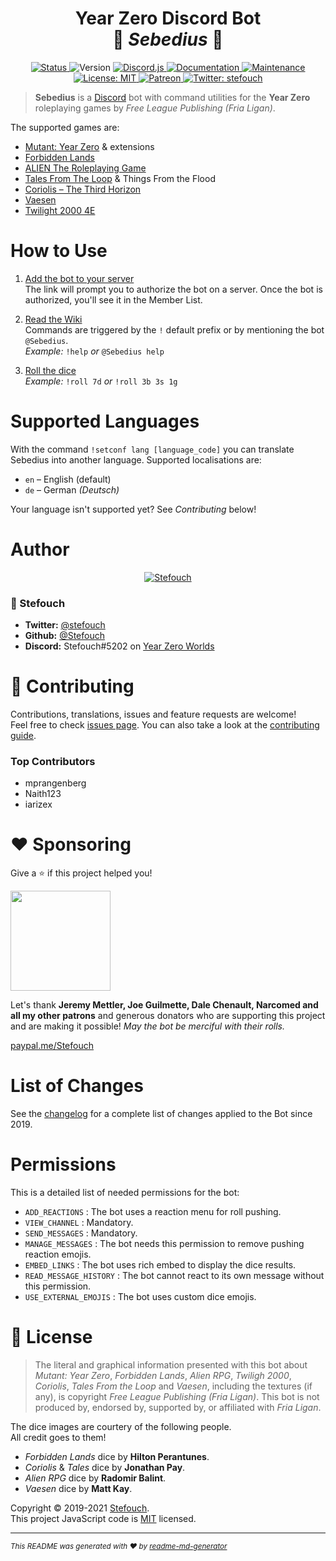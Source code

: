 <h1 align="center">Year Zero Discord Bot<br/>🎲 <i>Sebedius</i> 🎲</h1>
<p align="center">
  <a href="https://discordbots.org/bot/543445246143365130" target="_blank">
    <img alt="Status" src="https://top.gg/api/widget/status/543445246143365130.svg"/>
  </a>
  <img alt="Version" src="https://img.shields.io/badge/dynamic/json?color=blue&label=version&query=version&url=https%3A%2F%2Fraw.githubusercontent.com%2FStefouch%2Fsebedius-yearzero-discord-bot%2Fmaster%2Fpackage.json&cacheSeconds=2592000"/>
  <a href="https://discord.js.org/" target="_blank">
    <img alt="Discord.js" src="https://img.shields.io/badge/Discord.JS-v13-informational?logo=discord"/>
  </a>
  <a href="https://github.com/Stefouch/sebedius-yearzero-discord-bot/wiki" target="_blank">
    <img alt="Documentation" src="https://img.shields.io/badge/documentation-yes-brightgreen.svg"/>
  </a>
  <a href="https://github.com/Stefouch/sebedius-yearzero-discord-bot/graphs/commit-activity" target="_blank">
    <img alt="Maintenance" src="https://img.shields.io/badge/Maintained%3F-yes-green.svg"/>
  </a>
  <a href="https://github.com/Stefouch/sebedius-yearzero-discord-bot/blob/master/LICENSE" target="_blank">
    <img alt="License: MIT" src="https://img.shields.io/github/license/Stefouch/sebedius-yearzero-discord-bot"/>
  </a>
  <a href="https://www.patreon.com/Stefouch">
    <img src="https://img.shields.io/badge/donate-patreon-F96854.svg" alt="Patreon">
  </a>
  <a href="https://twitter.com/stefouch" target="_blank">
    <img alt="Twitter: stefouch" src="https://img.shields.io/twitter/follow/stefouch.svg?style=social"/>
  </a>
</p>

> **Sebedius** is a [Discord](https://discordapp.com) bot with command utilities for the **Year Zero** roleplaying games by _Free League Publishing (Fria Ligan)_.

The supported games are:

- [Mutant: Year Zero](http://frialigan.se/en/games/mutant-year-zero/) & extensions
- [Forbidden Lands](https://frialigan.se/en/games/forbidden-lands/)
- [ALIEN The Roleplaying Game](https://alien-rpg.com/)
- [Tales From The Loop](https://frialigan.se/en/games/tales-from-the-loop/) & Things From the Flood
- [Coriolis – The Third Horizon](https://frialigan.se/en/games/coriolis-2/)
- [Vaesen](https://frialigan.se/en/games/vaesen/)
- [Twilight 2000 4E](https://frialigan.se/en/games/twilight-2000/)

# How to Use

1. [Add the bot to your server](https://discord.com/oauth2/authorize?client_id=543445246143365130&scope=bot&permissions=355392)<br/>
   The link will prompt you to authorize the bot on a server. Once the bot is authorized, you'll see it in the Member List.

2. [Read the Wiki](https://github.com/Stefouch/sebedius-yearzero-discord-bot/wiki#list-of-commands)<br/>
   Commands are triggered by the `!` default prefix or by mentioning the bot `@Sebedius`.<br/>_Example:_ `!help` _or_ `@Sebedius help`

3. [Roll the dice](https://github.com/Stefouch/sebedius-yearzero-discord-bot/wiki/%21roll)<br/>
   _Example:_ `!roll 7d` _or_ `!roll 3b 3s 1g`

# Supported Languages

With the command `!setconf lang [language_code]` you can translate Sebedius into another language. Supported localisations are:

- `en` – English (default)
- `de` – German _(Deutsch)_

Your language isn't supported yet? See _Contributing_ below!

# Author

<p align="center">
  <a href="https://stefouch.be" target="_blank">
    <img src="https://stefouch.be/wp-content/uploads/2021/03/BSL-D6_bannerlogo_H150.png" alt="Stefouch"/>
  </a>
</p>

### 👤 Stefouch

- **Twitter:** [@stefouch](https://twitter.com/stefouch)
- **Github:** [@Stefouch](https://github.com/Stefouch)
- **Discord:** Stefouch#5202 on [Year Zero Worlds](https://discord.gg/RnaydHR)

# 🤝 Contributing

Contributions, translations, issues and feature requests are welcome!<br/>Feel free to check [issues page](https://github.com/Stefouch/sebedius-yearzero-discord-bot/issues). You can also take a look at the [contributing guide](https://github.com/Stefouch/sebedius-yearzero-discord-bot/blob/master/CONTRIBUTING.md).

### Top Contributors

- mprangenberg
- Naith123
- iarizex

# ❤️ Sponsoring

Give a ⭐️ if this project helped you!

<a href="https://www.patreon.com/Stefouch">
  <img src="https://c5.patreon.com/external/logo/become_a_patron_button@2x.png" width="160">
</a>

Let's thank **Jeremy Mettler, Joe Guilmette, Dale Chenault, Narcomed and all my other patrons** and generous donators who are supporting this project and are making it possible! _May the bot be merciful with their rolls._

[paypal.me/Stefouch](https://www.paypal.me/stefouch)

# List of Changes

See the [changelog](https://github.com/Stefouch/sebedius-yearzero-discord-bot/blob/master/CHANGELOG.md#changelog) for a complete list of changes applied to the Bot since 2019.

# Permissions

This is a detailed list of needed permissions for the bot:

- `ADD_REACTIONS` : The bot uses a reaction menu for roll pushing.
- `VIEW_CHANNEL` : Mandatory.
- `SEND_MESSAGES` : Mandatory.
- `MANAGE_MESSAGES` : The bot needs this permission to remove pushing reaction emojis.
- `EMBED_LINKS` : The bot uses rich embed to display the dice results.
- `READ_MESSAGE_HISTORY` : The bot cannot react to its own message without this permission.
- `USE_EXTERNAL_EMOJIS` : The bot uses custom dice emojis.

# 📝 License

> The literal and graphical information presented with this bot about _Mutant: Year Zero_, _Forbidden Lands_, _Alien RPG_, _Twiligh 2000_, _Coriolis_, _Tales From the Loop_ and _Vaesen_, including the textures (if any), is copyright _Free League Publishing (Fria Ligan)_. This bot is not produced by, endorsed by, supported by, or affiliated with _Fria Ligan_.

The dice images are courtery of the following people.<br/>
All credit goes to them!

- _Forbidden Lands_ dice by **Hilton Perantunes**.
- _Coriolis_ & _Tales_ dice by **Jonathan Pay**.
- _Alien RPG_ dice by **Radomir Balint**.
- _Vaesen_ dice by **Matt Kay**.

Copyright © 2019-2021 [Stefouch](https://github.com/Stefouch).<br/>
This project JavaScript code is [MIT](https://github.com/Stefouch/sebedius-yearzero-discord-bot/blob/master/LICENSE) licensed.

---

<small>_This README was generated with ❤️ by [readme-md-generator](https://github.com/kefranabg/readme-md-generator)_</small>
